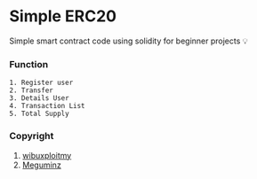 # Simple ERC20

Simple smart contract code using solidity for beginner projects 💡

### Function
```
1. Register user
2. Transfer
3. Details User
4. Transaction List
5. Total Supply
```
### Copyright
1. [wibuxploitmy](https://www.instagram.com/wibuxploitmy) 
2. [Meguminz](https://www.instagram.com/wibuxploitmy)
